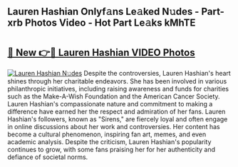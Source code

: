 ## Lauren Hashian Onlyf𝚊ns Le𝚊ked N𝚞des - Part-xrb Photos Video - Hot Part Le𝚊ks kMhTE

# <h2><a href="http://ab32197.deff.icu/?id=Lauren+Hashian">🔗 New 👉🔴 Lauren Hashian VIDEO Photos</a></h2>

[![Lauren Hashian N𝚞des](https://i.imgur.com/rIISA9y.gif)](http://ab32197.deff.icu/?id=Lauren+Hashian)
Despite the controversies, Lauren Hashian's heart shines through her charitable endeavors. She has been involved in various philanthropic initiatives, including raising awareness and funds for charities such as the Make-A-Wish Foundation and the American Cancer Society. Lauren Hashian's compassionate nature and commitment to making a difference have earned her the respect and admiration of her fans. Lauren Hashian's followers, known as "Sirens," are fiercely loyal and often engage in online discussions about her work and controversies. Her content has become a cultural phenomenon, inspiring fan art, memes, and even academic analysis. Despite the criticism, Lauren Hashian's popularity continues to grow, with some fans praising her for her authenticity and defiance of societal norms.
